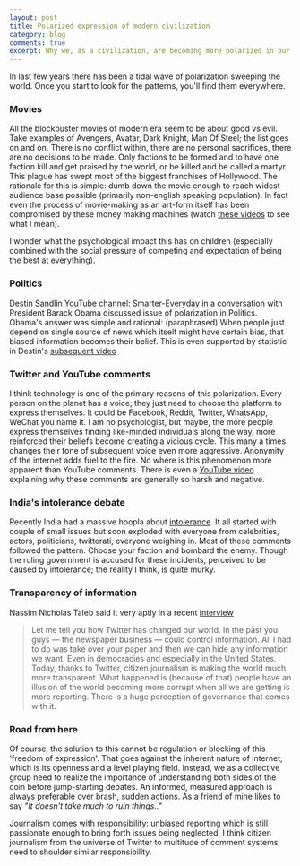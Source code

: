 ```yaml
---
layout: post
title: Polarized expression of modern civilization
category: blog
comments: true
excerpt: Why we, as a civilization, are becoming more polarized in our opinions?   
---
```


In last few years there has been a tidal wave of polarization sweeping the world. 
Once you start to look for the patterns, you'll find them everywhere.  

### Movies
All the blockbuster movies of modern era seem to be about good vs evil. Take examples of Avengers, Avatar, Dark Knight, Man Of Steel; the list goes on 
and on. There is no conflict within, there are no personal sacrifices, there are no decisions to be made. Only factions to be formed and to have one faction
kill and get praised by the world, or be killed and be called a martyr. This plague has swept most of the biggest franchises of Hollywood. 
The rationale for this is simple: dumb down the movie enough to reach widest audience base possible (primarily non-english speaking population).
In fact even the process of movie-making as an art-form itself has been compromised by these money making machines (watch [these videos](https://www.youtube.com/user/everyframeapainting/videos?shelf_id=1&sort=p&view=0) to see what I mean).

I wonder what the psychological impact this has on children (especially combined with the social pressure of competing and expectation of being the best at everything).   

### Politics

Destin Sandlin [YouTube channel: Smarter-Everyday](https://youtu.be/Tjl8ka3F6QU?t=21m54s) in a conversation with President Barack Obama discussed issue of polarization in Politics. 
 Obama's answer was simple and rational: (paraphrased) When people just depend on single source of news which itself might have certain bias, that biased information becomes their belief. 
 This is even supported by statistic in Destin's [subsequent video](https://youtu.be/GpWQHFzrEqc?t=4m22s)

### Twitter and YouTube comments 
  
I think technology is one of the primary reasons of this polarization. Every person on the planet has a voice; they just need to choose the platform to express themselves. 
 It could be Facebook, Reddit, Twitter, WhatsApp, WeChat you name it. 
 I am no psychologist, but maybe, the more people express themselves finding like-minded individuals along the way, more reinforced their beliefs become creating a vicious cycle. 
 This many a times changes their tone of subsequent voice even more aggressive. 
 Anonymity of the internet adds fuel to the fire. No where is this phenomenon more apparent than YouTube comments. 
 There is even a [YouTube video](https://www.youtube.com/watch?v=6Zxy_dScjsM) explaining why these comments are generally so harsh and negative.


### India's intolerance debate
Recently India had a massive hoopla about [intolerance](http://edition.cnn.com/2015/11/04/opinions/agrawal-tolerance-india/).
 It all started with couple of small issues but soon exploded with everyone from celebrities, actors, politicians, twitterati, everyone weighing in.
 Most of these comments followed the pattern. Choose your faction and bombard the enemy. 
Though the ruling government is accused for these incidents, perceived to be caused by intolerance; the reality I think, is quite murky.


### Transparency of information

Nassim Nicholas Taleb said it very aptly in a recent [interview](http://economictimes.indiatimes.com/opinion/interviews/narendra-modi-is-an-ascetic-he-hasnt-disappointed-nassim-nicholas-taleb/articleshow/50813198.cms)

> Let me tell you how Twitter has changed our world. In the past you guys — the newspaper business — could control information. All I had to do was take over your paper and then we can hide any information we want. Even in democracies and especially in the United States. Today, thanks to Twitter, citizen journalism is making the world much more transparent. What happened is (because of that) people have an illusion of the world becoming more corrupt when all we are getting is more reporting. There is a huge perception of governance that comes with it. 


### Road from here

Of course, the solution to this cannot be regulation or blocking of this 'freedom of expression'. 
That goes against the inherent nature of internet, which is its openness and a level playing field. 
Instead, we as a collective group need to realize the importance of understanding both sides of the coin before jump-starting debates. 
An informed, measured approach is always preferable over brash, sudden actions. As a friend of mine likes to say *"It doesn't take much to ruin things.."* 

Journalism comes with responsibility: unbiased reporting which is still passionate enough to bring forth issues being neglected. 
I think citizen journalism from the universe of Twitter to multitude of comment systems need to shoulder similar responsibility.
